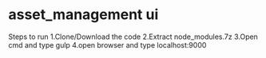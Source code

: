 # asset_management ui
Steps to run 
1.Clone/Download the code 
2.Extract node_modules.7z 
3.Open cmd and type gulp
4.open browser and type localhost:9000
